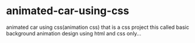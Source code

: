 # animated-car-using-css
animated car using css(animation css)
that is a css  project 
this called basic background animation design using html and css only... 
